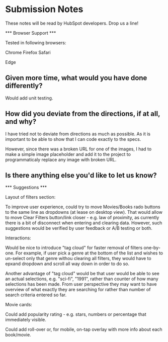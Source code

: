 # Submission Notes

These notes will be read by HubSpot developers. Drop us a line!

*** Browser Support ***

Tested in following browsers:

Chrome 
Firefox
Safari

Edge

## Given more time, what would you have done differently?

Would add unit testing.

## How did you deviate from the directions, if at all, and why?

I have tried not to deviate from directions as much as possible. As it is important to be able to show that I can code exactly to the specs.

However, since there was a broken URL for one of the images, I had to make a simple image placeholder and add it to the project to programmaticaly replace any image with broken URL.


## Is there anything else you'd like to let us know?


*** Suggestions ***

Layout of filters section:

To improve user experience, could try to move Movies/Books rado buttons to the same line as dropdowns (at lease on desktop view). That would allow to move Clear Filters button/link closer - e.g. law of proximity, as currently there is a bit of disconnect when entering and clearing data. However, such suggestions would be verified by user feedback or A/B testing or both.

Interactions:

Would be nice to introduce "tag cloud" for faster removal of filters one-by-one. For example, if user pick a genre at the bottom of the list and wishes to un-select only that genre withou clearing all filters, they would have to epxand dropdown and scroll all way down in order to do so.

Another advantage of "tag cloud" would be that user would be able to see an actual selections, e.g. "sci-fi", "1991", rather than counter of how many selections has been made. From user perspective they may want to have overview of what exactly they are searching for rather than number of search criteria entered so far.

Movie cards:

Could add popularity rating - e.g. stars, numbers or percentage that immediately visible.

Could add roll-over or, for mobile, on-tap overlay with more info about each book/movie.